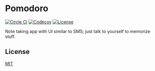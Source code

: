 # Pomodoro

[![Circle CI](https://img.shields.io/circleci/project/github/raviqqe/pomodoro/master.svg?style=flat-square)](https://circleci.com/gh/raviqqe/pomodoro)
[![Codecov](https://img.shields.io/codecov/c/github/raviqqe/pomodoro.svg?style=flat-square)](https://codecov.io/gh/raviqqe/pomodoro)
[![License](https://img.shields.io/github/license/raviqqe/pomodoro.svg?style=flat-square)](LICENSE)

Note taking app with UI similar to SMS; just talk to yourself to memorize stuff.

## License

[MIT](LICENSE)
